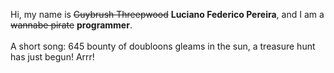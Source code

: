 Hi, my name is ~~Guybrush Threepwood~~ **Luciano Federico Pereira**, and I am a ~~wannabe pirate~~ **programmer**.<br><br>A short song: 645 bounty of doubloons gleams in the sun, a treasure hunt has just begun! Arrr!
